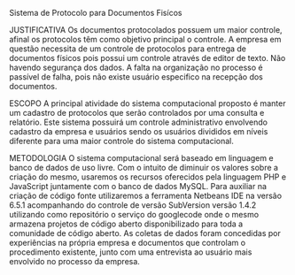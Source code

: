 
Sistema de Protocolo para Documentos Fisícos

JUSTIFICATIVA Os documentos protocolados possuem um maior controle, afinal os protocolos têm como objetivo principal o controle. A empresa em questão necessita de um controle de protocolos para entrega de documentos físicos pois possui um controle através de editor de texto. Não havendo segurança dos dados. A falta na organização no processo é passível de falha, pois não existe usuário especifico na recepção dos documentos.

ESCOPO A principal atividade do sistema computacional proposto é manter um cadastro de protocolos que serão controlados por uma consulta e relatório. Este sistema possuirá um controle administrativo envolvendo cadastro da empresa e usuários sendo os usuários divididos em níveis diferente para uma maior controle do sistema computacional.

METODOLOGIA O sistema computacional será baseado em linguagem e banco de dados de uso livre. Com o intuito de diminuir os valores sobre a criação do mesmo, usaremos os recursos oferecidos pela linguagem PHP e JavaScript juntamente com o banco de dados MySQL. Para auxiliar na criação de código fonte utilizaremos a ferramenta Netbeans IDE na versão 6.5.1 acompanhando do controle de versão SubVersion versão 1.4.2 utilizando como repositório o serviço do googlecode onde o mesmo armazena projetos de código aberto disponibilizado para toda a comunidade de código aberto. As coletas de dados foram concedidas por experiências na própria empresa e documentos que controlam o procedimento existente, junto com uma entrevista ao usuário mais envolvido no processo da empresa.
